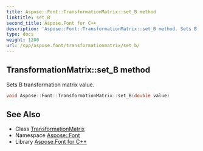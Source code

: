 ```yaml
---
title: Aspose::Font::TransformationMatrix::set_B method
linktitle: set_B
second_title: Aspose.Font for C++
description: 'Aspose::Font::TransformationMatrix::set_B method. Sets B transformation matrix value in C++.'
type: docs
weight: 1200
url: /cpp/aspose.font/transformationmatrix/set_b/
---
```

## TransformationMatrix::set_B method


Sets B transformation matrix value.

```cpp
void Aspose::Font::TransformationMatrix::set_B(double value)
```

## See Also

* Class [TransformationMatrix](../)
* Namespace [Aspose::Font](../../)
* Library [Aspose.Font for C++](../../../)

